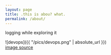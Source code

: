 ```yaml
---
layout: page
title: .this is abou? what.
permalink: /about/
---
```


logging while exploring it

![devops]({{ "/pics/devops.png" | absolute_url }})<br>
[image source](https://github.com/kamranahmedse/developer-roadmap)
